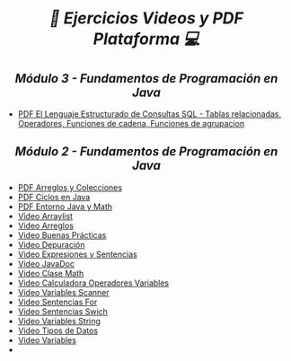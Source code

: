**_<h1 align="center">:vulcan_salute: Ejercicios Videos y PDF Plataforma :computer:</h1>_**
**_<h2 align="center">Módulo 3 - Fundamentos de Programación en Java</h2>_**

- [PDF El Lenguaje Estructurado de Consultas SQL - Tablas relacionadas, Operadores, Funciones de cadena, Funciones de agrupacion](https://github.com/KathyAlde21/ejerciciosPlataformaAppsMoviles/tree/master/src/Modulo_3/aprendizaje-esperado-2)


**_<h2 align="center">Módulo 2 - Fundamentos de Programación en Java</h2>_**

- [PDF Arreglos y Colecciones](https://github.com/KathyAlde21/ejerciciosPlataformaAppsMoviles/tree/master/src/Modulo_2/pdfArreglosyColecciones)
- [PDF Ciclos en Java](https://github.com/KathyAlde21/ejerciciosPlataformaAppsMoviles/tree/master/src/Modulo_2/pdfCiclosEnJava)
- [PDF Entorno Java y Math](https://github.com/KathyAlde21/ejerciciosPlataformaAppsMoviles/tree/master/src/Modulo_2/pdfEntornoJava)
- [Video Arraylist](https://github.com/KathyAlde21/ejerciciosPlataformaAppsMoviles/tree/master/src/Modulo_2/videoArrayList)
- [Video Arreglos](https://github.com/KathyAlde21/ejerciciosPlataformaAppsMoviles/tree/master/src/Modulo_2/videoArreglos)
- [Video Buenas Prácticas](https://github.com/KathyAlde21/ejerciciosPlataformaAppsMoviles/tree/master/src/Modulo_2/videoBuenasPracticas)
- [Video Depuración](https://github.com/KathyAlde21/ejerciciosPlataformaAppsMoviles/tree/master/src/Modulo_2/videoDepuracion)
- [Video Expresiones y Sentencias](https://github.com/KathyAlde21/ejerciciosPlataformaAppsMoviles/tree/Modulo_2/master/src/videoExpresionesySentenciasIf)
- [Video JavaDoc](https://github.com/KathyAlde21/ejerciciosPlataformaAppsMoviles/blob/master/src/Modulo_2/videoJavaDoc/JavaDocParametros.java)
- [Video Clase Math](https://github.com/KathyAlde21/ejerciciosPlataformaAppsMoviles/tree/master/src/Modulo_2/Modulo_2/videoMath)
- [Video Calculadora Operadores Variables](https://github.com/KathyAlde21/ejerciciosPlataformaAppsMoviles/Modulo_2/tree/master/src/videoOperadoresVariables)
- [Video Variables Scanner](https://github.com/KathyAlde21/ejerciciosPlataformaAppsMoviles/tree/master/src/Modulo_2/videoScanner)
- [Video Sentencias For](https://github.com/KathyAlde21/ejerciciosPlataformaAppsMoviles/tree/master/src/Modulo_2/videoSentenciasFor)
- [Video Sentencias Swich](https://github.com/KathyAlde21/ejerciciosPlataformaAppsMoviles/tree/master/src/Modulo_2/videoSentenciasSwich)
- [Video Variables String](https://github.com/KathyAlde21/ejerciciosPlataformaAppsMoviles/tree/master/src/Modulo_2/videoString)
- [Video Tipos de Datos](https://github.com/KathyAlde21/ejerciciosPlataformaAppsMoviles/tree/master/src/Modulo_2/videoTiposDeDatos)
- [Video Variables](https://github.com/KathyAlde21/ejerciciosPlataformaAppsMoviles/tree/master/src/Modulo_2/videoVariables)
- []()

